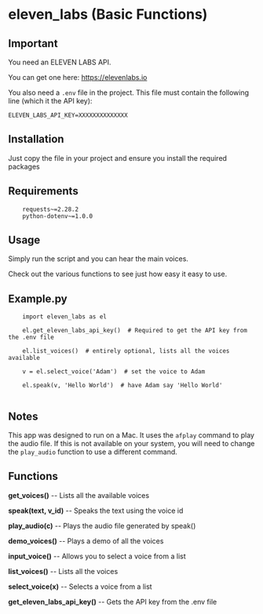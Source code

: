 # eleven_labs (Basic Functions)

## Important

You need an ELEVEN LABS API. 

You can get one here: https://elevenlabs.io

You also need a `.env` file in the project. This file must contain the following line (which it the API key):

`ELEVEN_LABS_API_KEY=XXXXXXXXXXXXXX`

## Installation

Just copy the file in your project and ensure you install the required packages

## Requirements

```
    requests~=2.28.2
    python-dotenv~=1.0.0
```

## Usage

Simply run the script and you can hear the main voices. 

Check out the various functions to see just how easy it easy to use.

## Example.py

```
    import eleven_labs as el

    el.get_eleven_labs_api_key()  # Required to get the API key from the .env file
     
    el.list_voices()  # entirely optional, lists all the voices available
    
    v = el.select_voice('Adam')  # set the voice to Adam
    
    el.speak(v, 'Hello World')  # have Adam say 'Hello World'
    
```

## Notes

This app was designed to run on a Mac. It uses the `afplay` command to play the audio file. If this is not available on your system, you will need to change the `play_audio` function to use a different command.

## Functions

**get_voices()** -- Lists all the available voices

**speak(text, v_id)** -- Speaks the text using the voice id

**play_audio(c)** -- Plays the audio file generated by speak()

**demo_voices()** -- Plays a demo of all the voices

**input_voice()** -- Allows you to select a voice from a list

**list_voices()** -- Lists all the voices

**select_voice(x)** -- Selects a voice from a list

**get_eleven_labs_api_key()** -- Gets the API key from the .env file